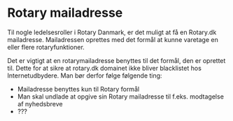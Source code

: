# Rotary mailadresse

Til nogle ledelsesroller i Rotary Danmark, er det muligt at få en Rotary.dk mailadresse.
Mailadressen oprettes med det formål at kunne varetage en eller flere rotaryfunktioner.

Det er vigtigt at en rotarymailadresse benyttes til det formål, den er oprettet til. Dette for at sikre at rotary.dk domainet ikke bliver blacklistet hos Internetudbydere.
Man bør derfor følge følgende ting:
- Mailadresse benyttes kun til Rotary formål
- Man skal undlade at opgive sin Rotary mailadresse til f.eks. modtagelse af nyhedsbreve
- ???
